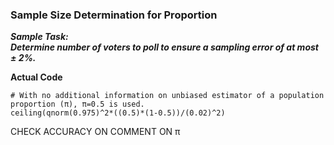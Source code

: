 ### Sample Size Determination for Proportion
**_Sample Task:</br>
Determine number of voters to poll to ensure a sampling error of at most ± 2%._**

**Actual Code**
```
# With no additional information on unbiased estimator of a population proportion (π), π=0.5 is used.
ceiling(qnorm(0.975)^2*((0.5)*(1-0.5))/(0.02)^2)
```
CHECK ACCURACY ON COMMENT ON π
